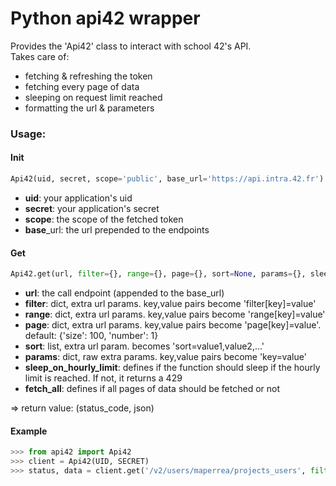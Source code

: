 # Python api42 wrapper

Provides the 'Api42' class to interact with school 42's API. \
Takes care of:
* fetching & refreshing the token
* fetching every page of data
* sleeping on request limit reached
* formatting the url & parameters

### Usage:

#### Init

```python
Api42(uid, secret, scope='public', base_url='https://api.intra.42.fr')
```
- **uid**: your application's uid
- **secret**: your application's secret
- **scope**: the scope of the fetched token
- **base**\_url: the url prepended to the endpoints

#### Get

```python
Api42.get(url, filter={}, range={}, page={}, sort=None, params={}, sleep_on_hourly_limit=False, fetch_all=True)
```

- **url**: the call endpoint (appended to the base\_url)
- **filter**: dict, extra url params. key,value pairs become 'filter[key]=value'
- **range**: dict, extra url params. key,value pairs become 'range[key]=value'
- **page**: dict, extra url params. key,value pairs become 'page[key]=value'. default: {'size': 100, 'number': 1}
- **sort**: list, extra url param. becomes 'sort=value1,value2,...'
- **params**: dict, raw extra params. key,value pairs become 'key=value'
- **sleep\_on\_hourly\_limit**: defines if the function should sleep if the hourly limit is reached. If not, it returns a 429
- **fetch\_all**: defines if all pages of data should be fetched or not

=> return value: (status\_code, json)

#### Example

```python
>>> from api42 import Api42
>>> client = Api42(UID, SECRET)
>>> status, data = client.get('/v2/users/maperrea/projects_users', filter={'status': 'finished', 'occurence': 0})
```
